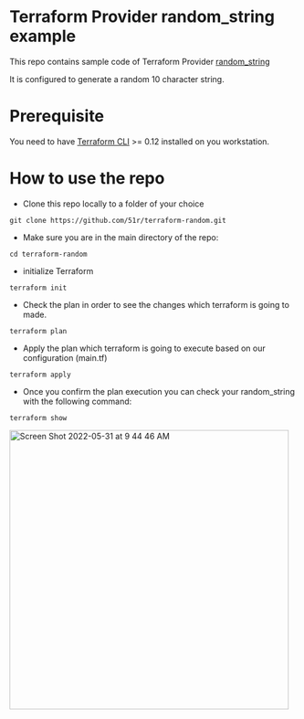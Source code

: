 # Terraform Provider random_string example

This repo contains sample code of Terraform Provider [random_string](https://registry.terraform.io/providers/hashicorp/random/latest)

It is configured to generate a random 10 character string.

# Prerequisite
You need to have [Terraform CLI](https://learn.hashicorp.com/tutorials/terraform/install-cli) >= 0.12 installed on you workstation. 

# How to use the repo

* Clone this repo locally to a folder of your choice
```
git clone https://github.com/51r/terraform-random.git
```

* Make sure you are in the main directory of the repo:
```
cd terraform-random
```

* initialize Terraform  
```
terraform init
```

* Check the plan in order to see the changes which terraform is going to made.
```
terraform plan
```

* Apply the plan which terraform is going to execute based on our configuration (main.tf)
```
terraform apply
```

* Once you confirm the plan execution you can check your random_string with the following command:
```
terraform show
```

<img width="489" alt="Screen Shot 2022-05-31 at 9 44 46 AM" src="https://user-images.githubusercontent.com/52199951/171109429-7ac8c9b7-9662-49d0-bf54-eaa02ed7483c.png">

